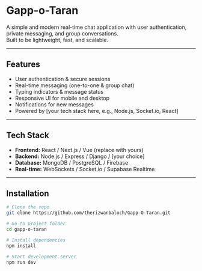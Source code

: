 # Gapp-o-Taran

A simple and modern real-time chat application with user authentication, private messaging, and group conversations.  
Built to be lightweight, fast, and scalable.

---

## Features
-  User authentication & secure sessions  
-  Real-time messaging (one-to-one & group chat)  
-  Typing indicators & message status  
-  Responsive UI for mobile and desktop  
-  Notifications for new messages  
-  Powered by [your tech stack here, e.g., Node.js, Socket.io, React]  

---

## Tech Stack
- **Frontend:** React / Next.js / Vue (replace with yours)  
- **Backend:** Node.js / Express / Django / [your choice]  
- **Database:** MongoDB / PostgreSQL / Firebase  
- **Real-time:** WebSockets / Socket.io / Supabase Realtime  

---

##  Installation

```bash
# Clone the repo
git clone https://github.com/therizwanbaloch/Gapp-O-Taran.git

# Go to project folder
cd gapp-o-taran

# Install dependencies
npm install

# Start development server
npm run dev
